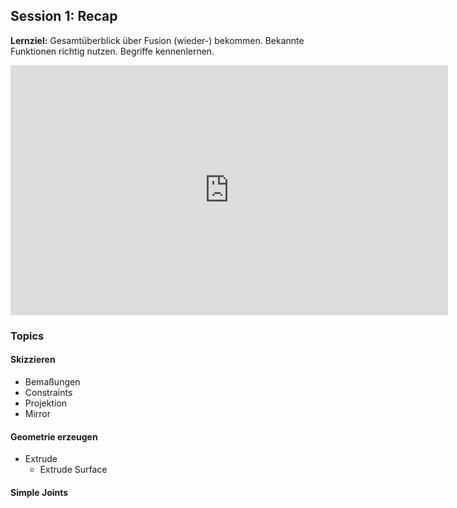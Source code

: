 
## Session 1: Recap

**Lernziel:** Gesamtüberblick über Fusion (wieder-) bekommen. Bekannte Funktionen richtig nutzen. Begriffe kennenlernen.

<iframe width="700" height="400" src="https://www.youtube.com/embed/ikiBYJz1tbA" frameborder="0" allow="accelerometer; autoplay; clipboard-write; encrypted-media; gyroscope; picture-in-picture" allowfullscreen></iframe>

### Topics

#### Skizzieren

- Bemaßungen
- Constraints
- Projektion
- Mirror

#### Geometrie erzeugen

- Extrude
  - Extrude Surface

#### Simple Joints

